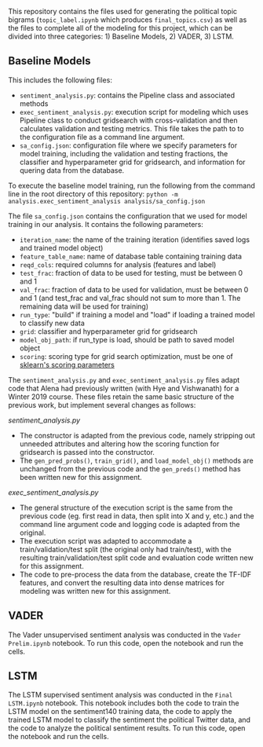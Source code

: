 This repository contains the files used for generating the political topic bigrams (`topic_label.ipynb` which produces `final_topics.csv`) as well as the files to complete all of the modeling for this project, which can be divided into three categories: 1) Baseline Models, 2) VADER, 3) LSTM.

## Baseline Models ##

This includes the following files:
- `sentiment_analysis.py`: contains the Pipeline class and associated methods
- `exec_sentiment_analysis.py`: execution script for modeling which uses Pipeline class to conduct gridsearch with cross-validation and then calculates validation and testing metrics. This file takes the path to to the configuration file as a command line argument.
- `sa_config.json`: configuration file where we specify parameters for model training, including the validation and testing fractions, the classifier and hyperparameter grid for gridsearch, and information for quering data from the database.

To execute the baseline model training, run the following from the command line in the root directory of this repository:
`python -m analysis.exec_sentiment_analysis analysis/sa_config.json`

The file `sa_config.json` contains the configuration that we used for model training in our analysis. It contains the following parameters:
- `iteration_name`: the name of the training iteration (identifies saved logs and trained model object)
- `feature_table_name`: name of database table containing training data
- `reqd_cols`: required columns for analysis (features and label)
- `test_frac`: fraction of data to be used for testing, must be between 0 and 1
- `val_frac`: fraction of data to be used for validation, must be between 0 and 1 (and test_frac and val_frac should not sum to more than 1. The remaining data will be used for training)
- `run_type`: "build" if training a model and "load" if loading a trained model to classify new data
- `grid`: classifier and hyperparameter grid for gridsearch
- `model_obj_path`: if run_type is load, should be path to saved model object
- `scoring`: scoring type for grid search optimization, must be one of [sklearn's scoring parameters](https://scikit-learn.org/stable/modules/model_evaluation.html#scoring-parameter)

The `sentiment_analysis.py` and `exec_sentiment_analysis.py` files adapt code that Alena had previously written (with Hye and Vishwanath) for a Winter 2019 course. These files retain the same basic structure of the previous work, but implement several changes as follows:

*sentiment_analysis.py*
- The constructor is adapted from the previous code, namely stripping out unneeded attributes and altering how the scoring function for gridsearch is passed into the constructor.
- The `gen_pred_probs()`, `train_grid()`, and `load_model_obj()` methods are unchanged from the previous code and the `gen_preds()` method has been written new for this assignment.

*exec_sentiment_analysis.py*
- The general structure of the execution script is the same from the previous code (eg. first read in data, then split into X and y, etc.) and the command line argument code and logging code is adapted from the original. 
- The execution script was adapted to accommodate a train/validation/test split (the original only had train/test), with the resulting train/validation/test split code and evaluation code written new for this assignment.
- The code to pre-process the data from the database, create the TF-IDF features, and convert the resulting data into dense matrices for modeling was written new for this assignment. 

## VADER ##

The Vader unsupervised sentiment analysis was conducted in the `Vader Prelim.ipynb` notebook. To run this code, open the notebook and run the cells.

## LSTM ##

The LSTM supervised sentiment analysis was conducted in the `Final LSTM.ipynb` notebook. This notebook includes both the code to train the LSTM model on the sentiment140 training data, the code to apply the trained LSTM model to classify the sentiment the political Twitter data, and the code to analyze the political sentiment results. To run this code, open the notebook and run the cells.
